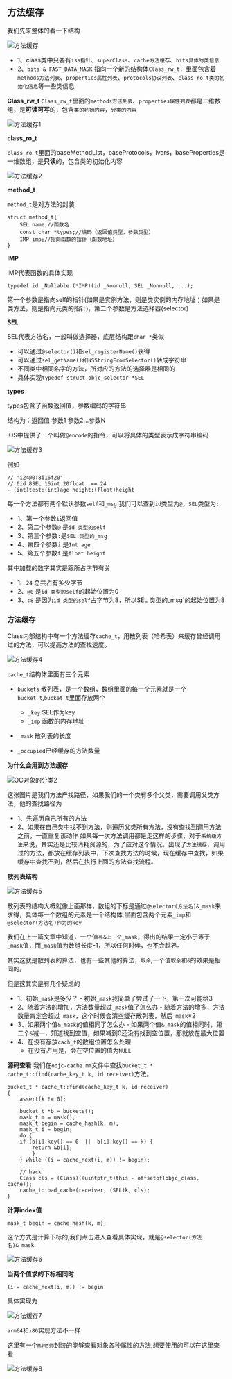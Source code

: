 ## 方法缓存

我们先来整体的看一下结构

![方法缓存](https://github.com/SunshineBrother/JHBlog/blob/master/iOS知识点/iOS底层/RunTime/方法缓存.png)

- 1、class类中只要有`isa指针`、`superClass`、`cache方法缓存`、`bits具体的类信息` 
- 2、`bits & FAST_DATA_MASK` 指向一个新的结构体`Class_rw_t`，里面包含着`methods方法列表`、`properties属性列表`、`protocols协议列表`、`class_ro_t类的初始化信息`等一些类信息


**Class_rw_t**
`Class_rw_t`里面的`methods方法列表`、`properties属性列表`都是二维数组，是**可读可写**的，包含`类的初始内容`，`分类的内容`

![方法缓存1](https://github.com/SunshineBrother/JHBlog/blob/master/iOS知识点/iOS底层/RunTime/方法缓存1.png)

**class_ro_t**

`class_ro_t`里面的baseMethodList，baseProtocols，Ivars，baseProperties是一维数组，是**只读**的，包含类的初始化内容

![方法缓存2](https://github.com/SunshineBrother/JHBlog/blob/master/iOS知识点/iOS底层/RunTime/方法缓存2.png)


**method_t**

`method_t`是对方法的封装
```
struct method_t{
	SEL name;//函数名
	const char *types;//编码（返回值类型，参数类型）
	IMP imp;//指向函数的指针（函数地址）
}
```

**IMP**

IMP代表函数的具体实现
```
typedef id _Nullable (*IMP)(id _Nonnull, SEL _Nonnull, ...); 
```
第一个参数是指向self的指针(如果是实例方法，则是类实例的内存地址；如果是类方法，则是指向元类的指针)，第二个参数是方法选择器(selector)

**SEL**

SEL代表方法名，一般叫做选择器，底层结构跟`char *`类似
- 可以通过`@selector()`和`sel_registerName()`获得
- 可以通过`sel_getName()`和`NSStringFromSelector()`转成字符串
- 不同类中相同名字的方法，所对应的方法的选择器是相同的
- 具体实现`typedef struct objc_selector *SEL`

**types**

types包含了函数返回值，参数编码的字符串

结构为：返回值  参数1 参数2...参数N

iOS中提供了一个叫做`@encode`的指令，可以将具体的类型表示成字符串编码

![方法缓存3](https://github.com/SunshineBrother/JHBlog/blob/master/iOS知识点/iOS底层/RunTime/方法缓存3.png)


例如
```
// "i24@0:8i16f20"
// 0id 8SEL 16int 20float  == 24
- (int)test:(int)age height:(float)height
```
每一个方法都有两个默认参数`self`和`_msg`
我们可以查到`id`类型为`@`，`SEL`类型为`:`
- 1、第一个参数`i`返回值
- 2、第二个参数`@` 是`id 类型的self`
- 3、第三个参数`:`是`SEL 类型的_msg`
- 4、第四个参数`i` 是`Int age`
- 5、第五个参数`f` 是`float height`

其中加载的数字其实是跟所占字节有关
- 1、`24` 总共占有多少字节
- 2、`@0`  是`id 类型的self`的起始位置为0
- 3、`:8` 是因为`id 类型的self`占字节为8，所以SEL 类型的_msg`的起始位置为8




### 方法缓存
Class内部结构中有一个方法缓存`cache_t`，用散列表（哈希表）来缓存曾经调用过的方法，可以提高方法的查找速度。


![方法缓存4](https://github.com/SunshineBrother/JHBlog/blob/master/iOS知识点/iOS底层/RunTime/方法缓存4.png)

`cache_t`结构体里面有三个元素
- `buckets` 散列表，是一个数组，数组里面的每一个元素就是一个`bucket_t`,`bucket_t`里面存放两个
    - `_key` SEL作为key
    - `_imp` 函数的内存地址

- `_mask` 散列表的长度
- `_occupied`已经缓存的方法数量


**为什么会用到方法缓存**

 ![OC对象的分类2](https://github.com/SunshineBrother/JHBlog/blob/master/iOS知识点/images/OC对象的分类2.png)

这张图片是我们方法产找路径，如果我们的一个类有多个父类，需要调用父类方法，他的查找路径为
- 1、先遍历自己所有的方法
- 2、如果在自己类中找不到方法，则遍历父类所有方法，没有查找到调用方法之前，一直重复该动作
如果每一次方法调用都是走这样的步骤，对于`系统级方法`来说，其实还是比较消耗资源的，为了应对这个情况。出现了`方法缓存`，调用过的方法，都放在缓存列表中，下次查找方法的时候，现在缓存中查找，如果缓存中查找不到，然后在执行上面的方法查找流程。
 

**散列表结构**

![方法缓存5](https://github.com/SunshineBrother/JHBlog/blob/master/iOS知识点/iOS底层/RunTime/方法缓存5.png)

散列表的结构大概就像上面那样，数组的下标是通过`@selector(方法名)&_mask`来求得，具体每一个数组的元素是一个结构体,里面包含两个元素`_imp`和`@selector(方法名)作为的key`

我们在上一篇文章中知道，一个值`与&上一个_mask`，得出的结果一定小于等于`_mask`值，而`_mask`值为数组长度-1，所以任何时候，也不会越界。

其实这就是散列表的算法，也有一些其他的算法，`取余`,一个值`取余`和`&`的效果是相同的。


但是这其实是有几个疑虑的
- 1、初始`_mask`是多少？
        - 初始`_mask`我简单了尝试了一下，第一次可能给3
- 2、随着方法的增加，方法数量超过`_mask`值了怎么办
        - 随着方法的增多，方法数量肯定会超过`_mask`，这个时候会清空缓存散列表，然后`_mask`*2
- 3、如果两个值`&_mask`的值相同了怎么办
        -  如果两个值`&_mask`的值相同时，第二个`&`减一，知道找到空值，如果减到0还没有找到空位置，那就放在最大位置
- 4、在没有存放`cach_t`的数组位置怎么处理
    - 在没有占用是，会在空位置的值为`NULL`


**源码查看**
我们在`objc-cache.mm`文件中查找`bucket_t * cache_t::find(cache_key_t k, id receiver)`方法。

```
bucket_t * cache_t::find(cache_key_t k, id receiver)
{
	assert(k != 0);

	bucket_t *b = buckets();
	mask_t m = mask();
	mask_t begin = cache_hash(k, m);
	mask_t i = begin;
	do {
	if (b[i].key() == 0  ||  b[i].key() == k) {
		return &b[i];
		}
	} while ((i = cache_next(i, m)) != begin);

	// hack
	Class cls = (Class)((uintptr_t)this - offsetof(objc_class, cache));
	cache_t::bad_cache(receiver, (SEL)k, cls);
}
```


**计算index值**
```
mask_t begin = cache_hash(k, m);
```
这个方式是计算下标的,我们点击进入查看具体实现，就是`@selector(方法名)&_mask`

![方法缓存6](https://github.com/SunshineBrother/JHBlog/blob/master/iOS知识点/iOS底层/RunTime/方法缓存6.png)

**当两个值求的下标相同时**
```
(i = cache_next(i, m)) != begin
```
具体实现为

![方法缓存7](https://github.com/SunshineBrother/JHBlog/blob/master/iOS知识点/iOS底层/RunTime/方法缓存7.png)

`arm64`和`x86`实现方法不一样





这里有一个`MJ老师`封装的能够查看对象各种属性的方法,想要使用的可以在[这里](https://github.com/SunshineBrother/JHBlog/blob/master/iOS知识点/iOS底层/RunTime/MJClassInfo.h)查看

![方法缓存8](https://github.com/SunshineBrother/JHBlog/blob/master/iOS知识点/iOS底层/RunTime/方法缓存8.png)

































